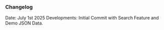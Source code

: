 ### Changelog
Date: July 1st 2025
Developments: Initial Commit with Search Feature and Demo JSON Data.

